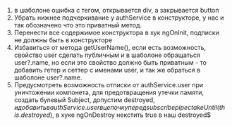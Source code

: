 1. в шаболоне ошибка с тегом, открывается div, а закрывается button
2. Убрать нижнее подчеркивание у authService в конструкторе, у нас и так обозначено что это приватный метод.
3. Перенести все содержимое конструктора в хук ngOnInit, подписки не должны быть в конструкторе
4. Избавиться от метода getUserName(), если есть возможность, свойство user сделать публичным и в шаболоне обращаться user?.name, но если это свойство должно быть приватным - то добавить гетер и сеттер с именами user, и так же обраться в шаболоне user?.name.
5. Предусмотреть возможность отписки от authService.user при уничтожении компонета, для предотвращения утечки памяти, создать булевый Subject, допустим destroyed$, и добавить в authService.user в цепочку перед subscribe pipe c takeUntil(this.destroyed$), в хуке ngOnDestroy некстить true в наш destroyed$
